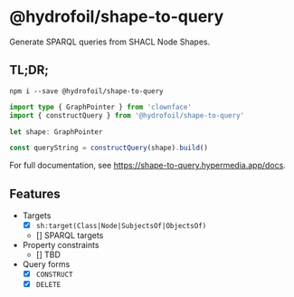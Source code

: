 # @hydrofoil/shape-to-query

Generate SPARQL queries from SHACL Node Shapes.

## TL;DR;

```shell
npm i --save @hydrofoil/shape-to-query
```

```ts
import type { GraphPointer } from 'clownface'
import { constructQuery } from '@hydrofoil/shape-to-query'

let shape: GraphPointer

const queryString = constructQuery(shape).build()
```

For full documentation, see https://shape-to-query.hypermedia.app/docs.

## Features

* Targets
  * [x] `sh:target(Class|Node|SubjectsOf|ObjectsOf)`
  * [] SPARQL targets
* Property constraints
  * [] TBD
* Query forms
  * [x] `CONSTRUCT`
  * [x] `DELETE`
